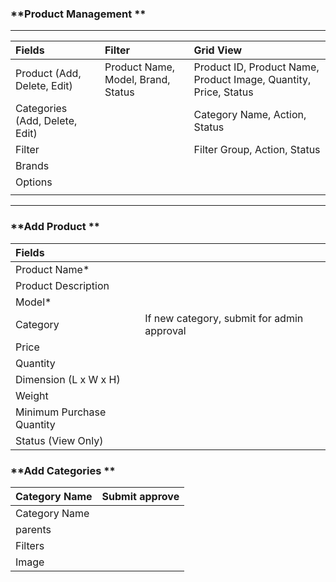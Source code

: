 ### **Product Management **

---

| **Fields** | **Filter** | **Grid View** |
| :--- | :--- | :--- |
| Product \(Add, Delete, Edit\) | Product Name, Model, Brand, Status | Product ID, Product Name, Product Image, Quantity, Price, Status |
| Categories \(Add, Delete, Edit\) |  | Category Name, Action, Status  |
| Filter |  | Filter Group, Action, Status |
| Brands |  |  |
| Options |  |  |
|  |  |  |

---

### **Add Product **

| **Fields** |  |
| :--- | :--- |
| Product Name\* |  |
| Product Description |  |
| Model\* |  |
| Category | If new category, submit for admin approval |
| Price |  |
| Quantity |  |
| Dimension \(L x W x H\) |  |
| Weight |  |
| Minimum Purchase Quantity |  |
| Status \(View Only\) |  |

### **Add Categories **

| Category Name  | Submit approve |
| :--- | :--- |
| Category Name  |  |
| parents  |  |
| Filters |  |
| Image  |  |



